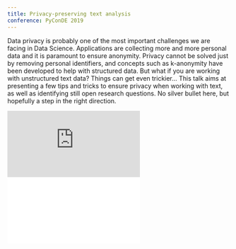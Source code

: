```yaml
---
title: Privacy-preserving text analysis
conference: PyConDE 2019
---
```

Data privacy is probably one of the most important challenges we are facing in Data Science. 
Applications are collecting more and more personal data and it is paramount to ensure anonymity. 
Privacy cannot be solved just by removing personal identifiers, and concepts such as k-anonymity have been developed 
to help with structured data. But what if you are working with unstructured text data? Things can get even trickier... 
This talk aims at presenting a few tips and tricks to ensure privacy when working with text, as well as identifying still 
open research questions. No silver bullet here, but hopefully a step in the right direction.

<div class="iframe-wrapper">
<iframe src="https://www.youtube.com/embed/M_wnxin97U0" 
    frameborder="0" allow="accelerometer; autoplay; encrypted-media; gyroscope; picture-in-picture"
     allowfullscreen></iframe>
</div>

<div class="iframe-wrapper">
<iframe 
    title="PyConDE slides" frameborder="0" 
    src="//sdg.jlbl.net/slides/text-privacy/index.html">
</iframe>
</div>